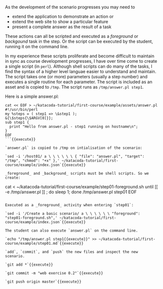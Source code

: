 As the development of the scenario progresses you may need to

* extend the application to demonstrate an action or
* extend the web site to show a particular feature
* present a complete answer as the result of a task

These actions can all be scripted and executed as a _foreground_ or _backgound_ task in the step. Or the script can be executed by the student, running it on the command line.

In my experience these scripts proliferate and become difficult to maintain in sync as course development progresses, I have over time come to create a single script (in `perl`). Although shell scripts can do many of the tasks, I find the syntax of a higher level languae easier to understand and maintain. The script takes one (or more) parameters (usually a step number) and executes a single routine for each parameter. The script is included as an asset and is copied to `/tmp`. The script runs as `/tmp/answer.pl step1`.

Here is a simple answer.pl:

```
cat << EOF > ~/katacoda-tutorial/first-course/example/assets/answer.pl
#!/usr/bin/perl
my %steps = ( step1 => \&step1 );
&{\$steps{\$ARGV[0]}};
sub step1 {
  print "Hello from answer.pl - step1 running on hostname\n";
}
EOF
```{{execute}}

`answer.pl` is copied to /tmp on intialisation of the scenario:

`sed -i '/host01/ a \ \ \ \ \ \ { "file": "answer.pl", "target": "/tmp", "chmod": "+x" },' ~/katacoda-tutorial/first-course/example/index.json`{{execute}}

_foreground_ and _background_ scripts must be shell scripts. So we create:

```
cat <<EOF > ~/katacoda-tutorial/first-course/example/step01-foreground.sh
until [[ -e /tmp/answer.pl ]] ; do sleep 1; done
/tmp/answer.pl step01
EOF
```{{execute}}

Executed as a _foreground_ activity when entering `step01`:

`sed -i '/Create a basic scenario/ a \ \ \ \ \ \ "foreground": "step01-foreground.sh",' ~/katacoda-tutorial/first-course/example/index.json`{{execute}}

The student can also execute `answer.pl` on the command line.

`echo "/tmp/answer.pl step1{{execute}}" >> ~/katacoda-tutorial/first-course/example/step01.md`{{execute}}

`add`, `commit`, and `push` the new files and inspect the new scenario.

`git add *`{{execute}}

`git commit -m "web exercise 0.2"`{{execute}}

`git push origin master`{{execute}}

